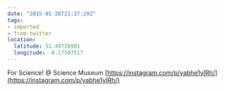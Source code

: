 ```yaml
---
date: "2015-01-28T21:37:29Z"
tags:
- imported
- from-twitter
location:
  latitude: 51.49726991
  longitude: -0.17507517
---
```

For Science! @ Science Museum [https://instagram.com/p/yabhe1yIRh/](https://instagram.com/p/yabhe1yIRh/)

